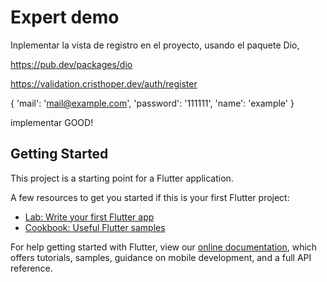 # Expert demo

Inplementar la vista de registro en el proyecto,
usando el paquete Dio,

https://pub.dev/packages/dio


https://validation.cristhoper.dev/auth/register


{
'mail': 'mail@example.com',
'password': '111111',
'name': 'example'
}

implementar  GOOD!


## Getting Started

This project is a starting point for a Flutter application.

A few resources to get you started if this is your first Flutter project:

- [Lab: Write your first Flutter app](https://flutter.dev/docs/get-started/codelab)
- [Cookbook: Useful Flutter samples](https://flutter.dev/docs/cookbook)

For help getting started with Flutter, view our
[online documentation](https://flutter.dev/docs), which offers tutorials,
samples, guidance on mobile development, and a full API reference.
